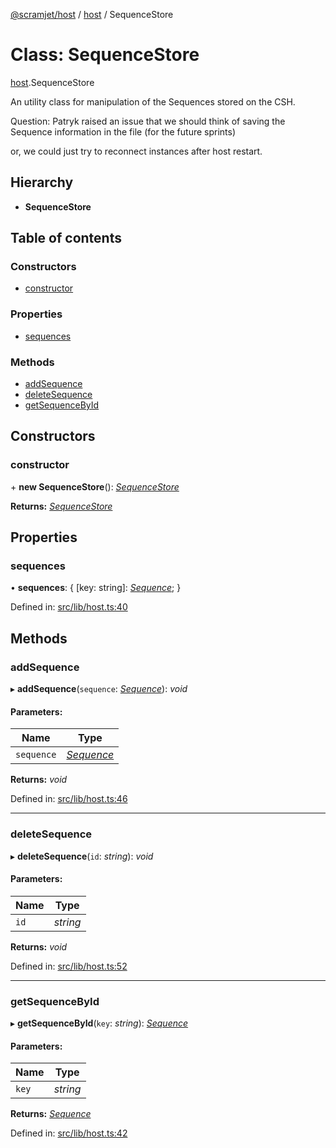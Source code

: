 [@scramjet/host](../README.md) / [host](../modules/host.md) / SequenceStore

# Class: SequenceStore

[host](../modules/host.md).SequenceStore

An utility class for manipulation of the
Sequences stored on the CSH.

Question: Patryk raised an issue that we should think of
saving the Sequence information in the file (for the future sprints)

or, we could just try to reconnect instances after host restart.

## Hierarchy

* **SequenceStore**

## Table of contents

### Constructors

- [constructor](host.sequencestore.md#constructor)

### Properties

- [sequences](host.sequencestore.md#sequences)

### Methods

- [addSequence](host.sequencestore.md#addsequence)
- [deleteSequence](host.sequencestore.md#deletesequence)
- [getSequenceById](host.sequencestore.md#getsequencebyid)

## Constructors

### constructor

\+ **new SequenceStore**(): [*SequenceStore*](host.sequencestore.md)

**Returns:** [*SequenceStore*](host.sequencestore.md)

## Properties

### sequences

• **sequences**: { [key: string]: [*Sequence*](../modules/host.md#sequence);  }

Defined in: [src/lib/host.ts:40](https://github.com/scramjet-cloud-platform/scramjet-csi-dev/blob/966a05e/packages/host/src/lib/host.ts#L40)

## Methods

### addSequence

▸ **addSequence**(`sequence`: [*Sequence*](../modules/host.md#sequence)): *void*

#### Parameters:

Name | Type |
------ | ------ |
`sequence` | [*Sequence*](../modules/host.md#sequence) |

**Returns:** *void*

Defined in: [src/lib/host.ts:46](https://github.com/scramjet-cloud-platform/scramjet-csi-dev/blob/966a05e/packages/host/src/lib/host.ts#L46)

___

### deleteSequence

▸ **deleteSequence**(`id`: *string*): *void*

#### Parameters:

Name | Type |
------ | ------ |
`id` | *string* |

**Returns:** *void*

Defined in: [src/lib/host.ts:52](https://github.com/scramjet-cloud-platform/scramjet-csi-dev/blob/966a05e/packages/host/src/lib/host.ts#L52)

___

### getSequenceById

▸ **getSequenceById**(`key`: *string*): [*Sequence*](../modules/host.md#sequence)

#### Parameters:

Name | Type |
------ | ------ |
`key` | *string* |

**Returns:** [*Sequence*](../modules/host.md#sequence)

Defined in: [src/lib/host.ts:42](https://github.com/scramjet-cloud-platform/scramjet-csi-dev/blob/966a05e/packages/host/src/lib/host.ts#L42)
